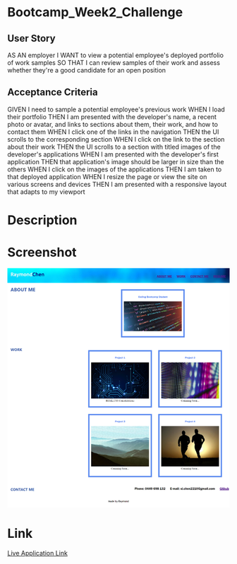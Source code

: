 # Bootcamp_Week2_Challenge
## User Story
AS AN employer
I WANT to view a potential employee's deployed portfolio of work samples
SO THAT I can review samples of their work and assess whether they're a good candidate for an open position


## Acceptance Criteria
GIVEN I need to sample a potential employee's previous work
WHEN I load their portfolio
THEN I am presented with the developer's name, a recent photo or avatar, and links to sections about them, their work, and how to contact them
WHEN I click one of the links in the navigation
THEN the UI scrolls to the corresponding section
WHEN I click on the link to the section about their work
THEN the UI scrolls to a section with titled images of the developer's applications
WHEN I am presented with the developer's first application
THEN that application's image should be larger in size than the others
WHEN I click on the images of the applications
THEN I am taken to that deployed application
WHEN I resize the page or view the site on various screens and devices
THEN I am presented with a responsive layout that adapts to my viewport


# Description

# Screenshot
![Full screenshot of final look](/assets/images/fullpage-screenshot.png)

# Link
[Live Application Link](http://Raymond-XishengChen.github.io/Bootcamp_Week2_Challenge)

